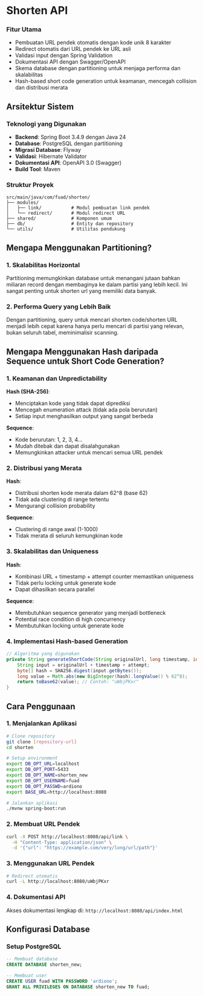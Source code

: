 # Shorten API

### Fitur Utama
- Pembuatan URL pendek otomatis dengan kode unik 8 karakter
- Redirect otomatis dari URL pendek ke URL asli
- Validasi input dengan Spring Validation
- Dokumentasi API dengan Swagger/OpenAPI
- Skema database dengan partitioning untuk menjaga performa dan skalabilitas
- Hash-based short code generation untuk keamanan, mencegah collision dan distribusi merata

## Arsitektur Sistem

### Teknologi yang Digunakan
- **Backend**: Spring Boot 3.4.9 dengan Java 24
- **Database**: PostgreSQL dengan partitioning
- **Migrasi Database**: Flyway
- **Validasi**: Hibernate Validator
- **Dokumentasi API**: OpenAPI 3.0 (Swagger)
- **Build Tool**: Maven

### Struktur Proyek
```
src/main/java/com/fuad/shorten/
├── modules/
│   ├── link/           # Modul pembuatan link pendek
│   └── redirect/       # Modul redirect URL
├── shared/             # Komponen umum
├── db/                 # Entity dan repository
└── utils/              # Utilitas pendukung
```

## Mengapa Menggunakan Partitioning?

### 1. Skalabilitas Horizontal
Partitioning memungkinkan database untuk menangani jutaan bahkan miliaran record dengan membaginya ke dalam partisi yang lebih kecil. Ini sangat penting untuk shorten url yang memiliki data banyak.

### 2. Performa Query yang Lebih Baik
Dengan partitioning, query untuk mencari shorten code/shorten URL menjadi lebih cepat karena hanya perlu mencari di partisi yang relevan, bukan seluruh tabel, meminimalisir scanning.

## Mengapa Menggunakan Hash daripada Sequence untuk Short Code Generation?

### 1. Keamanan dan Unpredictability
**Hash (SHA-256)**:
- Menciptakan kode yang tidak dapat diprediksi
- Mencegah enumeration attack (tidak ada pola berurutan)
- Setiap input menghasilkan output yang sangat berbeda

**Sequence**:
- Kode berurutan: 1, 2, 3, 4...
- Mudah ditebak dan dapat disalahgunakan
- Memungkinkan attacker untuk mencari semua URL pendek

### 2. Distribusi yang Merata
**Hash**:
- Distribusi shorten kode merata dalam 62^8 (base 62)
- Tidak ada clustering di range tertentu
- Mengurangi collision probability

**Sequence**:
- Clustering di range awal (1-1000)
- Tidak merata di seluruh kemungkinan kode

### 3. Skalabilitas dan Uniqueness
**Hash**:
- Kombinasi URL + timestamp + attempt counter memastikan uniqueness
- Tidak perlu locking untuk generate kode
- Dapat dihasilkan secara parallel

**Sequence**:
- Membutuhkan sequence generator yang menjadi bottleneck
- Potential race condition di high concurrency
- Membutuhkan locking untuk generate kode

### 4. Implementasi Hash-based Generation
```java
// Algoritma yang digunakan
private String generateShortCode(String originalUrl, long timestamp, int attempt) {
    String input = originalUrl + timestamp + attempt;
    byte[] hash = SHA256.digest(input.getBytes());
    long value = Math.abs(new BigInteger(hash).longValue() % 62^8);
    return toBase62(value); // Contoh: "uWbjPKxr"
}
```

## Cara Penggunaan

### 1. Menjalankan Aplikasi
```bash
# Clone repository
git clone [repository-url]
cd shorten

# Setup environment
export DB_OPT_URL=localhost
export DB_OPT_PORT=5433
export DB_OPT_NAME=shorten_new
export DB_OPT_USERNAME=fuad
export DB_OPT_PASSWD=ardiono
export BASE_URL=http://localhost:8080

# Jalankan aplikasi
./mvnw spring-boot:run
```

### 2. Membuat URL Pendek
```bash
curl -X POST http://localhost:8080/api/link \
  -H "Content-Type: application/json" \
  -d '{"url": "https://example.com/very/long/url/path"}'
```

### 3. Menggunakan URL Pendek
```bash
# Redirect otomatis
curl -L http://localhost:8080/uWbjPKxr
```

### 4. Dokumentasi API
Akses dokumentasi lengkap di: `http://localhost:8080/api/index.html`

## Konfigurasi Database

### Setup PostgreSQL
```sql
-- Membuat database
CREATE DATABASE shorten_new;

-- Membuat user
CREATE USER fuad WITH PASSWORD 'ardiono';
GRANT ALL PRIVILEGES ON DATABASE shorten_new TO fuad;
```
